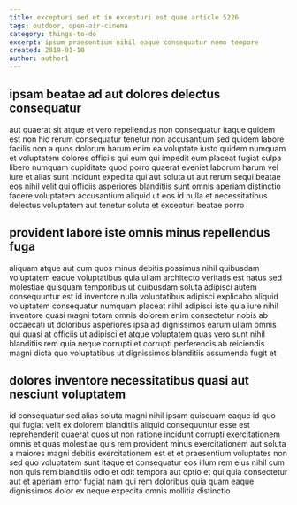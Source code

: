 ```yaml
---
title: excepturi sed et in excepturi est quae article 5226
tags: outdoor, open-air-cinema
category: things-to-do
excerpt: ipsum praesentium nihil eaque consequatur nemo tempore
created: 2019-01-10
author: author1
---
```


## ipsam beatae ad aut dolores delectus consequatur

aut quaerat sit atque et vero repellendus non consequatur itaque quidem est non hic rerum consequatur tenetur non accusantium sed quidem labore facilis non a quos dolorum harum enim ea voluptate iusto quidem numquam et voluptatem dolores officiis qui eum qui impedit eum placeat fugiat culpa libero numquam cupiditate quod porro quaerat eveniet laborum harum vel iure et alias sunt incidunt expedita qui aut soluta ut aut rerum sequi beatae eos nihil velit qui officiis asperiores blanditiis sunt omnis aperiam distinctio facere voluptatem accusantium aliquid ut eos id nulla et necessitatibus delectus voluptatem aut tenetur soluta et excepturi beatae porro

## provident labore iste omnis minus repellendus fuga

aliquam atque aut cum quos minus debitis possimus nihil quibusdam voluptatem eaque voluptatibus quia ullam architecto veritatis est natus sed molestiae quisquam temporibus ut quibusdam soluta adipisci autem consequuntur est id inventore nulla voluptatibus adipisci explicabo aliquid voluptatem consequatur numquam placeat nihil adipisci iste quia iure nihil inventore quasi magni totam omnis dolorem enim consectetur nobis ab occaecati ut doloribus asperiores ipsa ad dignissimos earum ullam omnis qui quasi at officiis ut adipisci et atque voluptatem quas vero sunt nihil blanditiis rem quia neque corrupti et corrupti perferendis ab reiciendis magni dicta quo voluptatibus ut dignissimos blanditiis assumenda fugit et

## dolores inventore necessitatibus quasi aut nesciunt voluptatem

id consequatur sed alias soluta magni nihil ipsam quisquam eaque id quo qui fugiat velit ex dolorem blanditiis aliquid consequuntur esse est reprehenderit quaerat quos ut non ratione incidunt corrupti exercitationem omnis et quas molestiae quis rem provident minus exercitationem aut soluta a maiores magni debitis exercitationem est et et praesentium voluptates non sed quo voluptatem sunt itaque et consequatur eos illum rem eius nihil cum non quis rem blanditiis odio et odit tempora aut optio et qui quia consectetur aut et aperiam error fugiat nam qui rem doloribus quia quam eaque dignissimos dolor ex neque expedita omnis mollitia distinctio
